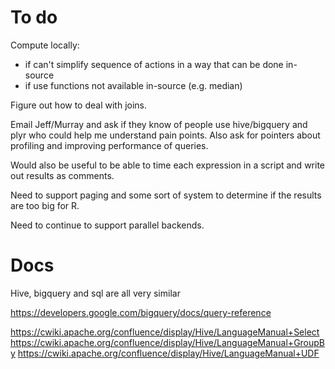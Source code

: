 # To do

Compute locally:

* if can't simplify sequence of actions in a way that can be done in-source
* if use functions not available in-source (e.g. median)

Figure out how to deal with joins. 

Email Jeff/Murray and ask if they know of people use hive/bigquery and plyr who could help me understand pain points. Also ask for pointers about profiling and improving performance of queries.

Would also be useful to be able to time each expression in a script and write out results as comments.

Need to support paging and some sort of system to determine if the results are too big for R.

Need to continue to support parallel backends.

# Docs

Hive, bigquery and sql are all very similar

https://developers.google.com/bigquery/docs/query-reference

https://cwiki.apache.org/confluence/display/Hive/LanguageManual+Select
https://cwiki.apache.org/confluence/display/Hive/LanguageManual+GroupBy
https://cwiki.apache.org/confluence/display/Hive/LanguageManual+UDF

